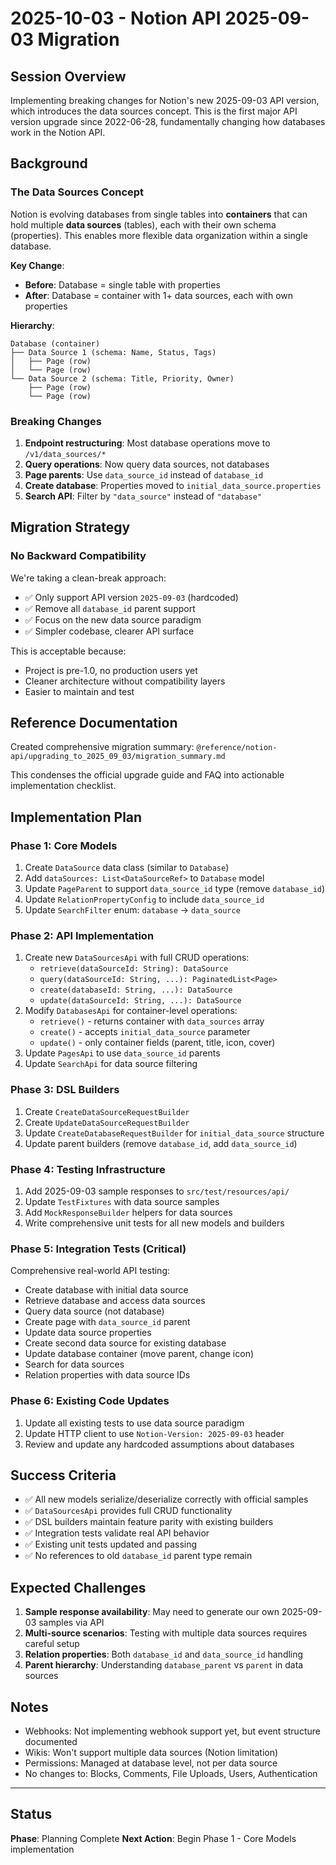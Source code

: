 # 2025-10-03 - Notion API 2025-09-03 Migration

## Session Overview

Implementing breaking changes for Notion's new 2025-09-03 API version, which introduces the data sources concept. This is the first major API version upgrade since 2022-06-28, fundamentally changing how databases work in the Notion API.

## Background

### The Data Sources Concept

Notion is evolving databases from single tables into **containers** that can hold multiple **data sources** (tables), each with their own schema (properties). This enables more flexible data organization within a single database.

**Key Change**:
- **Before**: Database = single table with properties
- **After**: Database = container with 1+ data sources, each with own properties

**Hierarchy**:
```
Database (container)
├── Data Source 1 (schema: Name, Status, Tags)
│   ├── Page (row)
│   └── Page (row)
└── Data Source 2 (schema: Title, Priority, Owner)
    ├── Page (row)
    └── Page (row)
```

### Breaking Changes

1. **Endpoint restructuring**: Most database operations move to `/v1/data_sources/*`
2. **Query operations**: Now query data sources, not databases
3. **Page parents**: Use `data_source_id` instead of `database_id`
4. **Create database**: Properties moved to `initial_data_source.properties`
5. **Search API**: Filter by `"data_source"` instead of `"database"`

## Migration Strategy

### No Backward Compatibility

We're taking a clean-break approach:
- ✅ Only support API version `2025-09-03` (hardcoded)
- ✅ Remove all `database_id` parent support
- ✅ Focus on the new data source paradigm
- ✅ Simpler codebase, clearer API surface

This is acceptable because:
- Project is pre-1.0, no production users yet
- Cleaner architecture without compatibility layers
- Easier to maintain and test

## Reference Documentation

Created comprehensive migration summary: `@reference/notion-api/upgrading_to_2025_09_03/migration_summary.md`

This condenses the official upgrade guide and FAQ into actionable implementation checklist.

## Implementation Plan

### Phase 1: Core Models
1. Create `DataSource` data class (similar to `Database`)
2. Add `dataSources: List<DataSourceRef>` to `Database` model
3. Update `PageParent` to support `data_source_id` type (remove `database_id`)
4. Update `RelationPropertyConfig` to include `data_source_id`
5. Update `SearchFilter` enum: `database` → `data_source`

### Phase 2: API Implementation
1. Create new `DataSourcesApi` with full CRUD operations:
   - `retrieve(dataSourceId: String): DataSource`
   - `query(dataSourceId: String, ...): PaginatedList<Page>`
   - `create(databaseId: String, ...): DataSource`
   - `update(dataSourceId: String, ...): DataSource`
2. Modify `DatabasesApi` for container-level operations:
   - `retrieve()` - returns container with `data_sources` array
   - `create()` - accepts `initial_data_source` parameter
   - `update()` - only container fields (parent, title, icon, cover)
3. Update `PagesApi` to use `data_source_id` parents
4. Update `SearchApi` for data source filtering

### Phase 3: DSL Builders
1. Create `CreateDataSourceRequestBuilder`
2. Create `UpdateDataSourceRequestBuilder`
3. Update `CreateDatabaseRequestBuilder` for `initial_data_source` structure
4. Update parent builders (remove `database_id`, add `data_source_id`)

### Phase 4: Testing Infrastructure
1. Add 2025-09-03 sample responses to `src/test/resources/api/`
2. Update `TestFixtures` with data source samples
3. Add `MockResponseBuilder` helpers for data sources
4. Write comprehensive unit tests for all new models and builders

### Phase 5: Integration Tests (Critical)
Comprehensive real-world API testing:
- Create database with initial data source
- Retrieve database and access data sources
- Query data source (not database)
- Create page with `data_source_id` parent
- Update data source properties
- Create second data source for existing database
- Update database container (move parent, change icon)
- Search for data sources
- Relation properties with data source IDs

### Phase 6: Existing Code Updates
1. Update all existing tests to use data source paradigm
2. Update HTTP client to use `Notion-Version: 2025-09-03` header
3. Review and update any hardcoded assumptions about databases

## Success Criteria

- ✅ All new models serialize/deserialize correctly with official samples
- ✅ `DataSourcesApi` provides full CRUD functionality
- ✅ DSL builders maintain feature parity with existing builders
- ✅ Integration tests validate real API behavior
- ✅ Existing unit tests updated and passing
- ✅ No references to old `database_id` parent type remain

## Expected Challenges

1. **Sample response availability**: May need to generate our own 2025-09-03 samples via API
2. **Multi-source scenarios**: Testing with multiple data sources requires careful setup
3. **Relation properties**: Both `database_id` and `data_source_id` handling
4. **Parent hierarchy**: Understanding `database_parent` vs `parent` in data sources

## Notes

- Webhooks: Not implementing webhook support yet, but event structure documented
- Wikis: Won't support multiple data sources (Notion limitation)
- Permissions: Managed at database level, not per data source
- No changes to: Blocks, Comments, File Uploads, Users, Authentication

---

## Status

**Phase**: Planning Complete
**Next Action**: Begin Phase 1 - Core Models implementation
